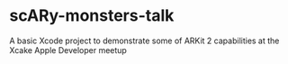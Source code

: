 # scARy-monsters-talk
A basic Xcode project to demonstrate some of ARKit 2 capabilities at the Xcake Apple Developer meetup

